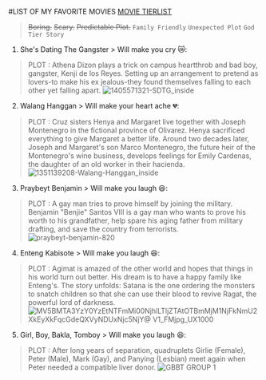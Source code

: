 #LIST OF MY FAVORITE MOVIES
[MOVIE TIERLIST](https://www.FMovies.com)
> ~~Boring.~~  ~~Scary.~~ ~~Predictable Plot.~~
`Family Friendly`
`Unexpected Plot`
`God Tier Story`

  
1. She's Dating The Gangster  > Will make you cry 😿:
> PLOT : Athena Dizon plays a trick on campus heartthrob and bad boy, gangster, Kenji de los Reyes. Setting up an arrangement to pretend as lovers-to make his ex jealous-they found themselves falling to each other yet falling apart.
 ![1405571321-SDTG_inside](https://user-images.githubusercontent.com/104140138/208019314-1651377d-08e5-4f9b-a828-f2aaa41999fd.jpg)

 
2. Walang Hanggan > Will make your heart ache 💔:
> PLOT : Cruz sisters Henya and Margaret live together with Joseph Montenegro in the fictional province of Olivarez. Henya sacrificed everything to give Margaret a better life. Around two decades later, Joseph and Margaret's son Marco Montenegro, the future heir of the Montenegro's wine business, develops feelings for Emily Cardenas, the daughter of an old worker in their hacienda. 
![1351139208-Walang-Hanggan_inside](https://user-images.githubusercontent.com/104140138/208019385-49ddd238-14ae-4054-9f8c-161a86286bec.jpg)


3. Praybeyt Benjamin  > Will make you laugh 😆:
> PLOT : A gay man tries to prove himself by joining the military. Benjamin "Benjie" Santos VIII is a gay man who wants to prove his worth to his grandfather, help spare his aging father from military drafting, and save the country from terrorists.
 ![praybeyt-benjamin-820](https://user-images.githubusercontent.com/104140138/208019217-5cf22429-4681-4b4d-bec1-f81ac2237943.jpg)

 
4. Enteng Kabisote > Will make you laugh 😆:
> PLOT : Agimat is amazed of the other world and hopes that things in his world turn out better. His dream is to have a happy family like Enteng's. The story unfolds: Satana is the one ordering the monsters to snatch children so that she can use their blood to revive Ragat, the powerful lord of darkness.
![MV5BMTA3YzY0YzEtNTFmMi00NjhlLTljZTAtOTBmMjM1NjFkNmU2XkEyXkFqcGdeQXVyNDUxNjc5NjY@ _V1_FMjpg_UX1000_](https://user-images.githubusercontent.com/104140138/208019566-d757a41a-2704-462d-a666-3a4c7540d69f.jpg)


5. Girl, Boy, Bakla, Tomboy > Will make you laugh 😆:
> PLOT : After long years of separation, quadruplets Girlie (Female), Peter (Male), Mark (Gay), and Panying (Lesbian) meet again when Peter needed a compatible liver donor.
![GBBT GROUP 1](https://user-images.githubusercontent.com/104140138/208019863-62022322-bb77-40f6-8ca2-595947de4d5f.jpg)







